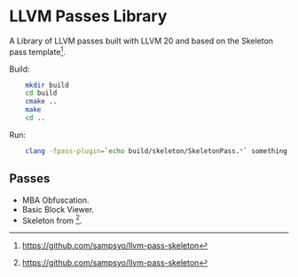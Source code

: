 # LLVM Passes Library

A Library of LLVM passes built with LLVM 20 and based on the Skeleton pass
template[^1].

Build:

```sh
    mkdir build
    cd build
    cmake ..
    make
    cd ..
```

Run:

```sh
    clang -fpass-plugin=`echo build/skeleton/SkeletonPass.*` something.c
```

## Passes

* MBA Obfuscation.
* Basic Block Viewer.
* Skeleton from [^1].

[^1]: <https://github.com/sampsyo/llvm-pass-skeleton>
